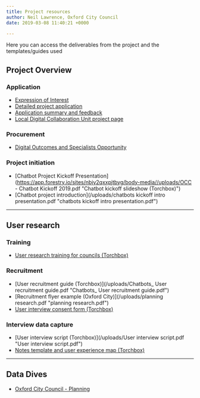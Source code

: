 ```yaml
---
title: Project resources
author: Neil Lawrence, Oxford City Council
date: 2019-03-08 11:40:21 +0000

---
```

Here you can access the deliverables from the project and the templates/guides used

## Project Overview

### Application

* [Expression of Interest](https://localdigital.gov.uk/eoi/oxford-city-council/)
* [Detailed project application](full-application.md)
* [Application summary and feedback](https://localdigital.gov.uk/funding/oxford-city-council/)
* [Local Digital Collaboration Unit project page](https://localdigital.gov.uk/funded-projects-local-digital-fund-round-one/can-chatbots-and-ai-help-solve-service-design-problems/)

### Procurement

* [Digital Outcomes and Specialists Opportunity]()

### Project initiation

* [Chatbot Project Kickoff Presentation](https://app.forestry.io/sites/nbjy2qxxpjtbyg/body-media//uploads/OCC - Chatbot Kickoff 2019.pdf "Chatbot kickoff slideshow (Torchbox)")
* [Chatbot project introduction](/uploads/chatbots kickoff intro presentation.pdf "chatbots kickoff intro presentation.pdf")

***

## User research

### Training

* [User research training for councils (Torchbox)](https://github.com/LocalDigitalChatbots/localdigitalchatbots.github.io/blob/master/resources/training/Torchbox%20User%20Research%20Training%20for%20Councils.pdf)

### Recruitment

* [User recruitment guide (Torchbox)](/uploads/Chatbots_ User recruitment guide.pdf "Chatbots_ User recruitment guide.pdf")
* [Recruitment flyer example (Oxford City)](/uploads/planning research.pdf "planning research.pdf")
* [User interview consent form (Torchbox)](https://github.com/LocalDigitalChatbots/localdigitalchatbots.github.io/blob/master/resources/user_research/consent_form.md)

### Interview data capture

* [User interview script (Torchbox)](/uploads/User interview script.pdf "User interview script.pdf")
* [Notes template and user experience map (Torchbox)](https://docs.google.com/spreadsheets/d/17yR_3IzpGriXMr1Qf6AEuhGZDl9lK7tNbLQgC-5-CvE/edit?usp=sharing)

***

## Data Dives

* [Oxford City Council - Planning](data-dive-planning-service-oxford-city-council/)